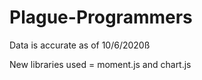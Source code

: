# Plague-Programmers

Data is accurate as of 10/6/2020ß

New libraries used = moment.js and chart.js 